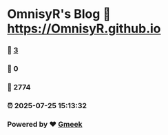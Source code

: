 # OmnisyR's Blog :link: https://OmnisyR.github.io 
### :page_facing_up: [3](https://OmnisyR.github.io/tag.html) 
### :speech_balloon: 0 
### :hibiscus: 2774 
### :alarm_clock: 2025-07-25 15:13:32 
### Powered by :heart: [Gmeek](https://github.com/Meekdai/Gmeek)
